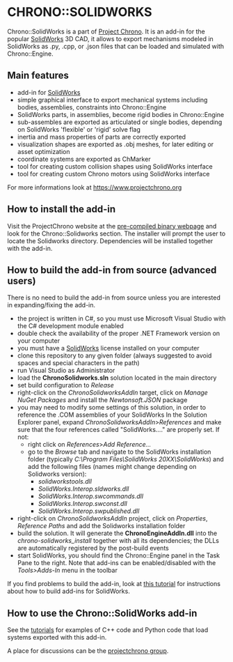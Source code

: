 CHRONO::SOLIDWORKS
==================

Chrono::SolidWorks is a part of [Project Chrono](https://www.projectchrono.org). It is an add-in for the popular [SolidWorks](https://www.solidworks.com) 3D CAD, it allows to export mechanisms modeled in SolidWorks as .py, .cpp, or .json files that can be loaded and simulated with Chrono::Engine.


Main features
-------------

* add-in for [SolidWorks](https://www.solidworks.com)
* simple graphical interface to export mechanical systems including bodies, assemblies, constraints into Chrono::Engine
* SolidWorks parts, in assemblies, become rigid bodies in Chrono::Engine
* sub-assembles are exported as articulated or single bodies, depending on SolidWorks 'flexible' or 'rigid' solve flag
* inertia and mass properties of parts are correctly exported
* visualization shapes are exported as .obj meshes, for later editing or asset optimization
* coordinate systems are exported as ChMarker
* tool for creating custom collision shapes using SolidWorks interface
* tool for creating custom Chrono motors using SolidWorks interface

For more informations look at https://www.projectchrono.org 

How to install the add-in
------------------------------------
Visit the ProjectChrono website at the [pre-compiled binary webpage](https://www.projectchrono.org/download/) and look for the Chrono::Solidworks section.
The installer will prompt the user to locate the Solidworks directory. Dependencies will be installed together with the add-in.


How to build the add-in from source (advanced users)
------------------------------------
There is no need to build the add-in from source unless you are interested in expanding/fixing the add-in.

* the project is written in C#, so you must use Microsoft Visual Studio with the C# development module enabled
* double check the availability of the proper .NET Framework version on your computer
* you must have a [SolidWorks](https://www.solidworks.com) license installed on your computer
* clone this repository to any given folder (always suggested to avoid spaces and special characters in the path)
* run Visual Studio as Administrator
* load the **ChronoSolidworks.sln** solution located in the main directory
* set build configuration to *Release*
* right-click on the *ChronoSolidworksAddIn* target, click on *Manage NuGet Packages* and install the *Newtonsoft.JSON* package
* you may need to modify some settings of this solution, in order to reference the .COM assemblies of your SolidWorks
  In the Solution Explorer panel, expand *ChronoSolidworksAddIn*>*References* and make sure that the four references called "SolidWorks...." are properly set. If not:
  + right click on *References*>*Add Reference...*
  + go to the *Browse* tab and navigate to the SolidWorks installation folder
     (typically *C:\Program Files\SolidWorks 20XX\SolidWorks*) and add the following files (names might change depending on Solidworks version): 
    - *solidworkstools.dll*
    - *SolidWorks.Interop.sldworks.dll*
    - *SolidWorks.Interop.swcommands.dll*
    - *SolidWorks.Interop.swconst.dll*
    - *SolidWorks.Interop.swpublished.dll*  
* right-click on *ChronoSolidworksAddIn* project, click on *Properties*, *Reference Paths* and add the Solidworks installation folder
* build the solution. It will generate the **ChronoEngineAddIn.dll** into the *chrono-solidworks_install* together with all its dependencies; the DLLs are automatically registered by the post-build events
* start SolidWorks, you should find the Chrono::Engine panel in the Task Pane to the right. Note that add-ins can be enabled/disabled with the *Tools>Adds-In* menu in the toolbar

If you find problems to build the add-in, look at [this tutorial](https://www.angelsix.com/cms/products/tutorials/64-solidworks/67-creating-a-solidworks-add-in-from-scratch) for instructions about how to build add-ins for SolidWorks.

  
How to use the Chrono::SolidWorks add-in
----------------------------------------

See the [tutorials](https://api.projectchrono.org/development/tutorial_table_of_content_chrono_solidworks.html) for examples of C++ code and Python code that load systems exported with this add-in.

A place for discussions can be the [projectchrono group](https://groups.google.com/forum/#!forum/projectchrono).

